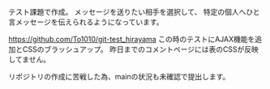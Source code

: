 テスト課題で作成。
メッセージを送りたい相手を選択して、
特定の個人へひと言メッセージを伝えられるようになっています。

https://github.com/To1010/git-test_hirayama
この時のテストにAJAX機能を追加とCSSのブラッシュアップ。
昨日までのコメントページには表のCSSが反映してません。

リポジトリの作成に苦戦した為、mainの状況も未確認で提出します。

